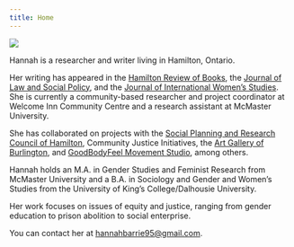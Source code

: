 ```yaml
---
title: Home
---
```


<img src="/assets/photo.jpg" class="w-full max-w-md mx-auto pb-4" />

Hannah is a researcher and writer living in Hamilton, Ontario.

Her writing has appeared in the [Hamilton Review of Books](#), the [Journal of Law and Social Policy](https://digitalcommons.osgoode.yorku.ca/jlsp/vol33/iss1/4/), and the [Journal of International Women’s Studies](https://vc.bridgew.edu/jiws/vol21/iss7/9/). She is currently a community-based researcher and project coordinator at Welcome Inn Community Centre and a research assistant at McMaster University.

She has collaborated on projects with the [Social Planning and Research Council of Hamilton](http://www.sprc.hamilton.on.ca/2016/09/hamilton-social-landscape/), Community Justice Initiatives, the [Art Gallery of Burlington](https://agb.life/visit/exhibitions/the-gender-conspiracy), and [GoodBodyFeel Movement Studio](https://www.goodbodyfeel.com/shop/gender-education-guide), among others.

Hannah holds an M.A. in Gender Studies and Feminist Research from McMaster University and a B.A. in Sociology and Gender and Women’s Studies from the University of King’s College/Dalhousie University.

Her work focuses on issues of equity and justice, ranging from gender education to prison abolition to social enterprise.

You can contact her at <a href="mailto:&#104;&#97;n&#x6e;&#97;&#104;&#98;&#x61;rr&#105;e9&#x35;&#x40;&#103;&#x6d;&#97;i&#x6c;.&#99;&#111;&#109;">&#104;&#97;n&#x6e;&#97;&#104;&#98;&#x61;rr&#105;e9&#x35;&#x40;&#103;&#x6d;&#97;i&#x6c;.&#99;&#111;&#109;</a>.
